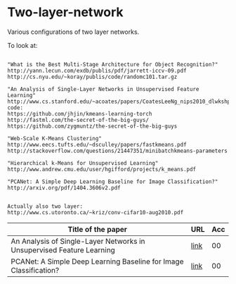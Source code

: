 # Two-layer-network
Various configurations of two layer networks.

To look at:
~~~

"What is the Best Multi-Stage Architecture for Object Recognition?"
http://yann.lecun.com/exdb/publis/pdf/jarrett-iccv-09.pdf
http://cs.nyu.edu/~koray/publis/code/randomc101.tar.gz

"An Analysis of Single-Layer Networks in Unsupervised Feature Learning"
http://www.cs.stanford.edu/~acoates/papers/CoatesLeeNg_nips2010_dlwkshp_singlelayer.pdf
code:
https://github.com/jhjin/kmeans-learning-torch
http://fastml.com/the-secret-of-the-big-guys/
https://github.com/zygmuntz/the-secret-of-the-big-guys

"Web-Scale K-Means Clustering"
http://www.eecs.tufts.edu/~dsculley/papers/fastkmeans.pdf
http://stackoverflow.com/questions/21447351/minibatchkmeans-parameters

"Hierarchical k-Means for Unsupervised Learning"
http://www.andrew.cmu.edu/user/hgifford/projects/k_means.pdf

"PCANet: A Simple Deep Learning Baseline for Image Classification?"
http://arxiv.org/pdf/1404.3606v2.pdf


Actually also two layer:
http://www.cs.utoronto.ca/~kriz/conv-cifar10-aug2010.pdf
~~~


Title of the paper | URL | Acc
------------------ | --- | ---
An Analysis of Single-Layer Networks in Unsupervised Feature Learning|[link](http://www.cs.stanford.edu/~acoates/papers/CoatesLeeNg_nips2010_dlwkshp_singlelayer.pdf)|00
PCANet: A Simple Deep Learning Baseline for Image Classification?|[link](http://arxiv.org/pdf/1404.3606v2.pdf)|00
